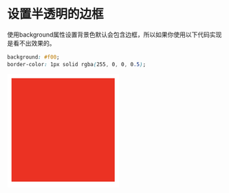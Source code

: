 # 设置半透明的边框
使用background属性设置背景色默认会包含边框，所以如果你使用以下代码实现是看不出效果的。
```css
background: #f00;
border-color: 1px solid rgba(255, 0, 0, 0.5);
```
![半透明边框背景](https://github.com/tongwl/pictures/blob/main/front-end-knowledge/transparent-border-1.png)



